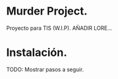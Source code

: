 # Murder Project.
Proyecto para TIS (W.I.P).
AÑADIR LORE...

# Instalación.
TODO: Mostrar pasos a seguir.
